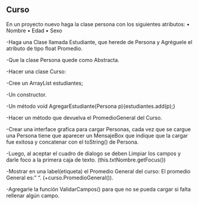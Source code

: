 ## Curso

En un proyecto nuevo haga la clase persona con los siguientes atributos:
•	Nombre
•	Edad
•	Sexo


-Haga una Clase llamada Estudiante, que herede de Persona y Agréguele el atributo de tipo float Promedio.

-Que la clase Persona quede como Abstracta.

-Hacer una clase Curso:

-Cree un ArrayList estudiantes;

-Un constructor.

-Un método void AgregarEstudiante(Persona p){estudiantes.add(p);}

-Hacer un método que devuelva el PromedioGeneral del Curso.



-Crear una interface grafica para cargar Personas, 
    cada vez que se cargue una Persona tiene que aparecer un MensajeBox que indique que la cargar fue exitosa 
    y concatenar con el toString() de Persona.

-Luego, al aceptar el cuadro de dialogo se deben Limpiar los campos y darle foco a la primera caja de texto.
(this.txtNombre.getFocus())

-Mostrar en una label(etiqueta) el Promedio General del curso: El promedio General es:”   “. (+curso.PromedioGeneral()).

-Agregarle la función ValidarCampos() para que no se pueda cargar si falta rellenar algún campo.
